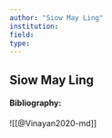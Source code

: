 ```yaml
---
author: "Siow May Ling"
institution:
field:
type:
---
```


## Siow May Ling
#### Bibliography:

![[@Vinayan2020-md]]